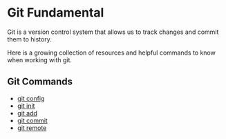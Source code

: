 # Git Fundamental

Git is a version control system that allows us to track changes and commit them to history.

Here is a growing collection of resources and helpful commands to know when working with git.

## Git Commands
- [git config](./commands//Config.md)
- [git init](./commands/Init.md)
- [git add](./commands/Add.md)
- [git commit](./commands/Commit.md)
- [git remote](./commands/Remote.md)
